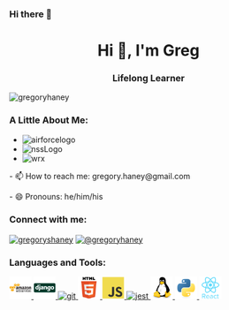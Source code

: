 ### Hi there 👋

<!--
**gregoryhaney/gregoryhaney** is a ✨ _special_ ✨ repository because its `README.md` (this file) appears on your GitHub profile.
-->
<h1 align="center">Hi 👋, I'm Greg</h1> 
<h3 align="center">Lifelong Learner</h3> 
<p align="left"> <img src="https://komarev.com/ghpvc/?username=gregoryhaney&label=Profile%20views&color=0e75b6&style=flat" alt="gregoryhaney" /> </p> 

<h3 align="left">A Little About Me:</h3> 
  
-   ![airforcelogo](https://user-images.githubusercontent.com/10354411/161590330-d1527f98-4417-49d0-ac1f-e8f197496ded.jpeg)
-   ![nssLogo](https://user-images.githubusercontent.com/10354411/161590375-d4d023e9-0ce1-4d4a-8885-783d12775309.png)
-   ![wrx](https://user-images.githubusercontent.com/10354411/161590388-8f93857e-0ae8-4890-8333-34b4f839bd91.png)


<p> - 📫 How to reach me: gregory.haney@gmail.com</p>
<p> - 😄 Pronouns: he/him/his </p>
<h3 align="left">Connect with me:</h3> 
<p align="left"> 
<a href="https://linkedin.com/in/gregoryshaney" target="blank"><img align="center" src="https://raw.githubusercontent.com/rahuldkjain/github-profile-readme-generator/master/src/images/icons/Social/linked-in-alt.svg" alt="gregoryshaney" height="30" width="40" /></a> 
<a href="https://hashnode.com/@gregoryhaney" target="blank"><img align="center" src="https://raw.githubusercontent.com/rahuldkjain/github-profile-readme-generator/master/src/images/icons/Social/hashnode.svg" alt="@gregoryhaney" height="30" width="40" /></a> 
</p> 
<h3 align="left">Languages and Tools:</h3> 
<p align="left"> <a href="https://aws.amazon.com" target="_blank" rel="noreferrer"> <img src="https://raw.githubusercontent.com/devicons/devicon/master/icons/amazonwebservices/amazonwebservices-original-wordmark.svg" alt="aws" width="40" height="40"/> </a> <a href="https://www.djangoproject.com/" target="_blank" rel="noreferrer"> <img src="https://raw.githubusercontent.com/devicons/devicon/master/icons/django/django-original.svg" alt="django" width="40" height="40"/> </a> <a href="https://git-scm.com/" target="_blank" rel="noreferrer"> <img src="https://www.vectorlogo.zone/logos/git-scm/git-scm-icon.svg" alt="git" width="40" height="40"/> </a> <a href="https://www.w3.org/html/" target="_blank" rel="noreferrer"> <img src="https://raw.githubusercontent.com/devicons/devicon/master/icons/html5/html5-original-wordmark.svg" alt="html5" width="40" height="40"/> </a> <a href="https://developer.mozilla.org/en-US/docs/Web/JavaScript" target="_blank" rel="noreferrer"> <img src="https://raw.githubusercontent.com/devicons/devicon/master/icons/javascript/javascript-original.svg" alt="javascript" width="40" height="40"/> </a> <a href="https://jestjs.io" target="_blank" rel="noreferrer"> <img src="https://www.vectorlogo.zone/logos/jestjsio/jestjsio-icon.svg" alt="jest" width="40" height="40"/> </a> <a href="https://www.linux.org/" target="_blank" rel="noreferrer"> <img src="https://raw.githubusercontent.com/devicons/devicon/master/icons/linux/linux-original.svg" alt="linux" width="40" height="40"/> </a> <a href="https://www.python.org" target="_blank" rel="noreferrer"> <img src="https://raw.githubusercontent.com/devicons/devicon/master/icons/python/python-original.svg" alt="python" width="40" height="40"/> </a> <a href="https://reactjs.org/" target="_blank" rel="noreferrer"> <img src="https://raw.githubusercontent.com/devicons/devicon/master/icons/react/react-original-wordmark.svg" alt="react" width="40" height="40"/> </a> </p>
